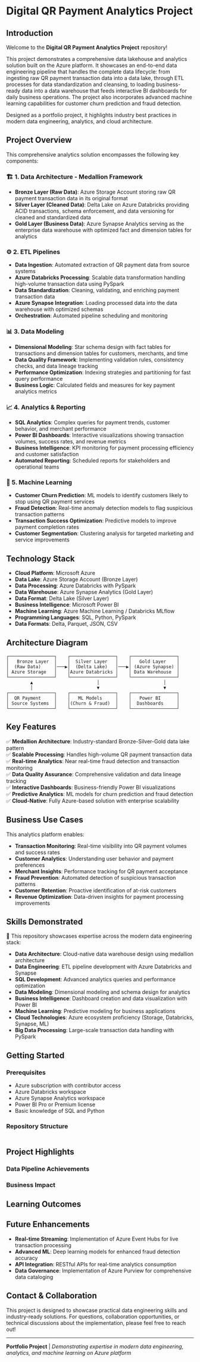 # Digital QR Payment Analytics Project

## Introduction

Welcome to the **Digital QR Payment Analytics Project** repository!

This project demonstrates a comprehensive data lakehouse and analytics solution built on the Azure platform. It showcases an end-to-end data engineering pipeline that handles the complete data lifecycle: from ingesting raw QR payment transaction data into a data lake, through ETL processes for data standardization and cleansing, to loading business-ready data into a data warehouse that feeds interactive BI dashboards for daily business operations. The project also incorporates advanced machine learning capabilities for customer churn prediction and fraud detection.

Designed as a portfolio project, it highlights industry best practices in modern data engineering, analytics, and cloud architecture.

## Project Overview

This comprehensive analytics solution encompasses the following key components:

### 🏗️ 1. Data Architecture - Medallion Framework
- **Bronze Layer (Raw Data)**: Azure Storage Account storing raw QR payment transaction data in its original format
- **Silver Layer (Cleaned Data)**: Delta Lake on Azure Databricks providing ACID transactions, schema enforcement, and data versioning for cleaned and standardized data
- **Gold Layer (Business Data)**: Azure Synapse Analytics serving as the enterprise data warehouse with optimized fact and dimension tables for analytics

### ⚙️ 2. ETL Pipelines
- **Data Ingestion**: Automated extraction of QR payment data from source systems
- **Azure Databricks Processing**: Scalable data transformation handling high-volume transaction data using PySpark
- **Data Standardization**: Cleaning, validating, and enriching payment transaction data
- **Azure Synapse Integration**: Loading processed data into the data warehouse with optimized schemas
- **Orchestration**: Automated pipeline scheduling and monitoring

### 📊 3. Data Modeling
- **Dimensional Modeling**: Star schema design with fact tables for transactions and dimension tables for customers, merchants, and time
- **Data Quality Framework**: Implementing validation rules, consistency checks, and data lineage tracking
- **Performance Optimization**: Indexing strategies and partitioning for fast query performance
- **Business Logic**: Calculated fields and measures for key payment analytics metrics

### 📈 4. Analytics & Reporting
- **SQL Analytics**: Complex queries for payment trends, customer behavior, and merchant performance
- **Power BI Dashboards**: Interactive visualizations showing transaction volumes, success rates, and revenue metrics
- **Business Intelligence**: KPI monitoring for payment processing efficiency and customer satisfaction
- **Automated Reporting**: Scheduled reports for stakeholders and operational teams

### 🤖 5. Machine Learning
- **Customer Churn Prediction**: ML models to identify customers likely to stop using QR payment services
- **Fraud Detection**: Real-time anomaly detection models to flag suspicious transaction patterns
- **Transaction Success Optimization**: Predictive models to improve payment completion rates
- **Customer Segmentation**: Clustering analysis for targeted marketing and service improvements

## Technology Stack

- **Cloud Platform**: Microsoft Azure
- **Data Lake**: Azure Storage Account (Bronze Layer)
- **Data Processing**: Azure Databricks with PySpark
- **Data Warehouse**: Azure Synapse Analytics (Gold Layer)
- **Data Format**: Delta Lake (Silver Layer)
- **Business Intelligence**: Microsoft Power BI
- **Machine Learning**: Azure Machine Learning / Databricks MLflow
- **Programming Languages**: SQL, Python, PySpark
- **Data Formats**: Delta, Parquet, JSON, CSV

## Architecture Diagram

```
┌─────────────────┐    ┌─────────────────┐    ┌─────────────────┐
│   Bronze Layer  │    │  Silver Layer   │    │   Gold Layer    │
│  (Raw Data)     │───▶│  (Delta Lake)   │───▶│ (Azure Synapse) │
│ Azure Storage   │    │Azure Databricks │    │ Data Warehouse  │
└─────────────────┘    └─────────────────┘    └─────────────────┘
         ▲                        │                        │
         │                        ▼                        ▼
┌─────────────────┐    ┌─────────────────┐    ┌─────────────────┐
│  QR Payment     │    │   ML Models     │    │   Power BI      │
│ Source Systems  │    │(Churn & Fraud)  │    │  Dashboards     │
└─────────────────┘    └─────────────────┘    └─────────────────┘
```

## Key Features

✅ **Medallion Architecture**: Industry-standard Bronze-Silver-Gold data lake pattern  
✅ **Scalable Processing**: Handles high-volume QR payment transaction data  
✅ **Real-time Analytics**: Near real-time fraud detection and transaction monitoring  
✅ **Data Quality Assurance**: Comprehensive validation and data lineage tracking  
✅ **Interactive Dashboards**: Business-friendly Power BI visualizations  
✅ **Predictive Analytics**: ML models for churn prediction and fraud detection  
✅ **Cloud-Native**: Fully Azure-based solution with enterprise scalability  

## Business Use Cases

This analytics platform enables:
- **Transaction Monitoring**: Real-time visibility into QR payment volumes and success rates
- **Customer Analytics**: Understanding user behavior and payment preferences
- **Merchant Insights**: Performance tracking for QR payment acceptance
- **Fraud Prevention**: Automated detection of suspicious transaction patterns
- **Customer Retention**: Proactive identification of at-risk customers
- **Revenue Optimization**: Data-driven insights for payment processing improvements

## Skills Demonstrated

🎯 This repository showcases expertise across the modern data engineering stack:

- **Data Architecture**: Cloud-native data warehouse design using medallion architecture
- **Data Engineering**: ETL pipeline development with Azure Databricks and Synapse
- **SQL Development**: Advanced analytics queries and performance optimization
- **Data Modeling**: Dimensional modeling and schema design for analytics
- **Business Intelligence**: Dashboard creation and data visualization with Power BI
- **Machine Learning**: Predictive modeling for business applications
- **Cloud Technologies**: Azure ecosystem proficiency (Storage, Databricks, Synapse, ML)
- **Big Data Processing**: Large-scale transaction data handling with PySpark

## Getting Started

### Prerequisites
- Azure subscription with contributor access
- Azure Databricks workspace
- Azure Synapse Analytics workspace
- Power BI Pro or Premium license
- Basic knowledge of SQL and Python

### Repository Structure
```

```

## Project Highlights

### Data Pipeline Achievements


### Business Impact


## Learning Outcomes


## Future Enhancements

- **Real-time Streaming**: Implementation of Azure Event Hubs for live transaction processing
- **Advanced ML**: Deep learning models for enhanced fraud detection accuracy
- **API Integration**: RESTful APIs for real-time analytics consumption
- **Data Governance**: Implementation of Azure Purview for comprehensive data cataloging

## Contact & Collaboration

This project is designed to showcase practical data engineering skills and industry-ready solutions. For questions, collaboration opportunities, or technical discussions about the implementation, please feel free to reach out!

---

**Portfolio Project** | *Demonstrating expertise in modern data engineering, analytics, and machine learning on Azure platform*
